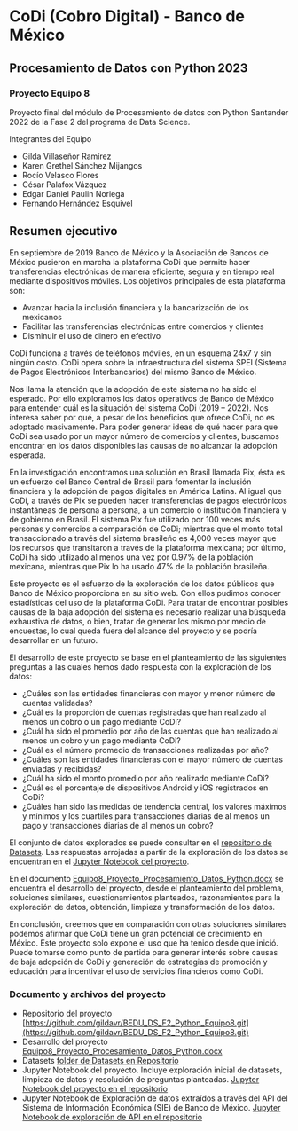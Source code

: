 # CoDi (Cobro Digital) - Banco de México
## Procesamiento de Datos con Python 2023

### Proyecto Equipo 8
Proyecto final del módulo de Procesamiento de datos con Python Santander 2022 de la Fase 2 del programa de Data Science.



Integrantes del Equipo
- Gilda Villaseñor Ramírez
- Karen Grethel Sánchez Mijangos
- Rocío Velasco Flores
- César Palafox Vázquez
- Edgar Daniel Paulin Noriega
- Fernando Hernández Esquivel

## Resumen ejecutivo

En septiembre de 2019 Banco de México y la Asociación de Bancos de México pusieron en marcha la plataforma CoDi que permite hacer transferencias electrónicas de manera eficiente, segura y en tiempo real mediante dispositivos móviles. Los objetivos principales de esta plataforma son:

- Avanzar hacia la inclusión financiera y la bancarización de los mexicanos
- Facilitar las transferencias electrónicas entre comercios y clientes 
- Disminuir el uso de dinero en efectivo

CoDi funciona a través de teléfonos móviles, en un esquema 24x7 y sin ningún costo. CoDi opera sobre la infraestructura del sistema SPEI (Sistema de Pagos Electrónicos Interbancarios) del mismo Banco de México.

Nos llama la atención que la adopción de este sistema no ha sido el esperado. Por ello exploramos los datos operativos de Banco de México para entender cuál es la situación del sistema CoDi (2019 – 2022). Nos interesa saber por qué, a pesar de los beneficios que ofrece CoDi, no es adoptado masivamente. Para poder generar ideas de qué hacer para que CoDi sea usado por un mayor número de comercios y clientes,  buscamos encontrar en los datos disponibles las causas de no alcanzar la adopción esperada.

En la investigación encontramos una solución en Brasil llamada Pix, ésta es un esfuerzo del Banco Central de Brasil para fomentar la inclusión financiera y la adopción de pagos digitales en América Latina. Al igual que CoDi, a través de Pix se pueden hacer transferencias de pagos electrónicos instantáneas de persona a persona, a un comercio o institución financiera y de gobierno en Brasil. El sistema Pix fue utilizado por 100 veces más personas y comercios a comparación de CoDi; mientras que el monto total transaccionado a través del sistema brasileño es 4,000 veces mayor que los recursos que transitaron a través de la plataforma mexicana; por último, CoDi ha sido utilizado al menos una vez por 0.97% de la población mexicana, mientras que Pix lo ha usado 47% de la población brasileña.
 
Este proyecto es el esfuerzo de la exploración de los datos públicos que Banco de México proporciona en su sitio web. Con ellos pudimos conocer estadísticas del uso de la plataforma CoDi. Para tratar de encontrar posibles causas de la baja adopción del sistema es necesario realizar una búsqueda exhaustiva de datos, o bien, tratar de generar los mismo por medio de encuestas, lo cual queda fuera del alcance del proyecto y se podría desarrollar en un futuro.

El desarrollo de este proyecto se base en el planteamiento de las siguientes preguntas a las cuales hemos dado respuesta con la exploración de los datos:
- ¿Cuáles son las entidades financieras con mayor y menor número de cuentas validadas?
- ¿Cuál es la proporción de cuentas registradas que han realizado al menos un cobro o un pago mediante CoDi?
- ¿Cuál ha sido el promedio por año de las cuentas que han realizado al menos un cobro  y un pago mediante CoDi?
- ¿Cuál es el número promedio de transacciones realizadas por año?
- ¿Cuáles son las entidades financieras con el mayor número de cuentas enviadas y recibidas?  
- ¿Cuál ha sido el monto promedio por año realizado mediante CoDi? 
- ¿Cuál es el porcentaje de dispositivos Android y iOS registrados en CoDi? 
- ¿Cuáles han sido las medidas de tendencia central, los valores máximos y mínimos y los cuartiles para transacciones diarias de al menos un pago y transacciones diarias de al menos un cobro?

El conjunto de datos explorados se puede consultar en el [repositorio de Datasets](https://github.com/gildavr/BEDU_DS_F2_Python_Equipo8/tree/main/Datasets). Las respuestas arrojadas a partir de la exploración de los datos se encuentran en el [Jupyter Notebook del proyecto](https://github.com/gildavr/BEDU_DS_F2_Python_Equipo8/blob/main/Limpieza_de_datos.ipynb).

En el documento [Equipo8_Proyecto_Procesamiento_Datos_Python.docx](https://docs.google.com/document/d/1PoAE28sfDpxFI65ElKtBh4O_AW-XXmqS/edit?usp=share_link&ouid=114296856759997128418&rtpof=true&sd=true) se encuentra el desarrollo del proyecto, desde el planteamiento del problema, soluciones similares, cuestionamientos planteados, razonamientos para la exploración de datos, obtención, limpieza y transformación de los datos.

En conclusión, creemos que en comparación con otras soluciones similares podemos afirmar que CoDi tiene un gran potencial de crecimiento en México. Este proyecto solo expone el uso que ha tenido desde que inició. Puede tomarse como punto de partida para generar interés sobre causas de baja adopción de CoDi y generación de estrategias de promoción y educación para incentivar el uso de servicios financieros como CoDi. 


### Documento y archivos del proyecto
- Repositorio del proyecto [https://github.com/gildavr/BEDU_DS_F2_Python_Equipo8.git](https://github.com/gildavr/BEDU_DS_F2_Python_Equipo8.git)
- Desarrollo del proyecto [Equipo8_Proyecto_Procesamiento_Datos_Python.docx](https://docs.google.com/document/d/1PoAE28sfDpxFI65ElKtBh4O_AW-XXmqS/edit?usp=share_link&ouid=114296856759997128418&rtpof=true&sd=true)
- Datasets [folder de Datasets en Repositorio](https://github.com/gildavr/BEDU_DS_F2_Python_Equipo8/tree/main/Datasets)
- Jupyter Notebook del proyecto. Incluye exploración inicial de datasets, limpieza de datos y resolución de preguntas planteadas. [Jupyter Notebook del proyecto en el repositorio](https://github.com/gildavr/BEDU_DS_F2_Python_Equipo8/blob/main/Limpieza_de_datos.ipynb)
- Jupyter Notebook de Exploración de datos extraídos a través del API del Sistema de Información Económica (SIE) de Banco de México. [Jupyter Notebook de exploración de API en el repositorio](https://github.com/gildavr/BEDU_DS_F2_Python_Equipo8/blob/main/APIBanxico.ipynb)


